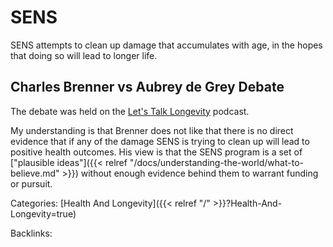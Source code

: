 # SENS

SENS attempts to clean up damage that accumulates with age, in the hopes that
doing so will lead to longer life.

## Charles Brenner vs Aubrey de Grey Debate

The debate was held on the [Let's Talk
Longevity](https://www.letstalklongevity.com/) podcast.

My understanding is that Brenner does not like that there is no direct evidence
that if any of the damage SENS is trying to clean up will lead to positive
health outcomes.  His view is that the SENS program is a set of ["plausible
ideas"]({{< relref "/docs/understanding-the-world/what-to-believe.md" >}})
without enough evidence behind them to warrant funding or pursuit.










Categories: [Health And Longevity]({{< relref "/" >}}?Health-And-Longevity=true)

Backlinks: 
